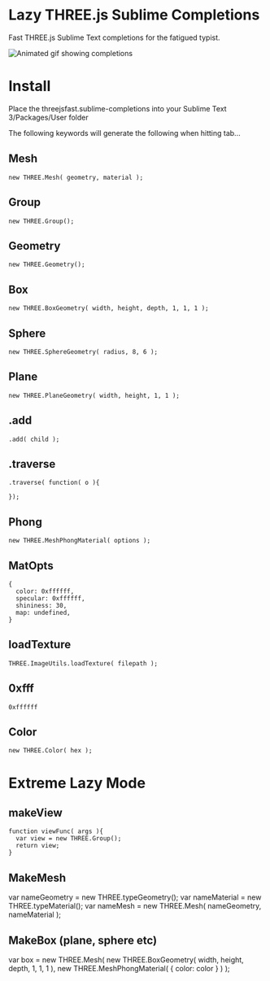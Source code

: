 # Lazy THREE.js Sublime Completions
Fast THREE.js Sublime Text completions for the fatigued typist.

![Animated gif showing completions](http://i.imgur.com/WPlkran.gif)

Install
=============
Place the threejsfast.sublime-completions into your Sublime Text 3/Packages/User folder

The following keywords will generate the following when hitting tab...

Mesh
-------------
    new THREE.Mesh( geometry, material );

Group
-------------
    new THREE.Group();

Geometry
-------------
    new THREE.Geometry();

Box
-------------
    new THREE.BoxGeometry( width, height, depth, 1, 1, 1 );

Sphere
-------------
    new THREE.SphereGeometry( radius, 8, 6 );

Plane
-------------
    new THREE.PlaneGeometry( width, height, 1, 1 );

.add
-------------
    .add( child );

.traverse
-------------
    .traverse( function( o ){

    });

Phong
-------------
    new THREE.MeshPhongMaterial( options );

MatOpts
-------------
    {
      color: 0xffffff,
      specular: 0xffffff,
      shininess: 30,
      map: undefined,
    }

loadTexture
-------------
    THREE.ImageUtils.loadTexture( filepath );

0xfff
-------------
    0xffffff

Color
-------------
    new THREE.Color( hex );


Extreme Lazy Mode
=============

makeView
-------------
    function viewFunc( args ){
      var view = new THREE.Group();
      return view;
    }

MakeMesh
-------------
   var nameGeometry = new THREE.typeGeometry();
   var nameMaterial = new THREE.typeMaterial();
   var nameMesh = new THREE.Mesh( nameGeometry, nameMaterial );

MakeBox (plane, sphere etc)
-------------
  var box = new THREE.Mesh( new THREE.BoxGeometry( width, height, depth, 1, 1, 1 ), new THREE.MeshPhongMaterial( { color: color } ) );